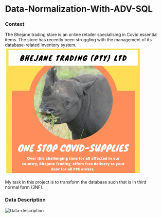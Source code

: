 # Data-Normalization-With-ADV-SQL
<a id='Context'></a>
### Context

The Bhejane trading store is an online retailer specialising in Covid essential items. The store has recently been struggling with the management of its database-related inventory system. 
![Bhejane-Store-Logo](/img/sample1.PNG)

My task in this project is to transform the database such that is in third normal form (3NF). 

### Data Description
![Data-description](/img/data-desc.PNG)

